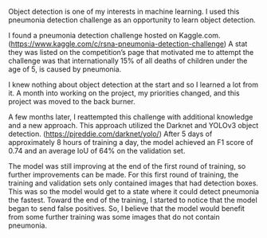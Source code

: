 Object detection is one of my interests in machine learning. I used this pneumonia detection challenge as an opportunity to learn object detection.

I found a pneumonia detection challenge hosted on Kaggle.com. (https://www.kaggle.com/c/rsna-pneumonia-detection-challenge) A stat they was listed on the competition’s page that motivated me to attempt the challenge was that internationally 15% of all deaths of children under the age of 5, is caused by pneumonia.

I knew nothing about object detection at the start and so I learned a lot from it. A month into working on the project, my priorities changed, and this project was moved to the back burner. 

A few months later, I reattempted this challenge with additional knowledge and a new approach. This approach utilized the Darknet and YOLOv3 object detection. (https://pjreddie.com/darknet/yolo/) After 5 days of approximately 8 hours of training a day, the model achieved an F1 score of 0.74 and an average IoU of 64% on the validation set.

The model was still improving at the end of the first round of training, so further improvements can be made. For this first round of training, the training and validation sets only contained images that had detection boxes. This was so the model would get to a state where it could detect pneumonia the fastest. Toward the end of the training, I started to notice that the model began to send false positives. So, I believe that the model would benefit from some further training was some images that do not contain pneumonia. 
